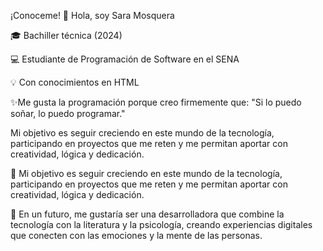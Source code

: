 ¡Conoceme!
👋 Hola, soy Sara Mosquera 

🎓 Bachiller técnica (2024) 

💻 Estudiante de Programación de Software en el SENA 

💡 Con conocimientos en HTML 

✨Me gusta la programación porque creo firmemente que:  "Si lo puedo soñar, lo puedo programar."

Mi objetivo es seguir creciendo en este mundo de la tecnología, participando en proyectos que me reten y me permitan aportar con creatividad, lógica y dedicación.

🎯 Mi objetivo es seguir creciendo en este mundo de la tecnología, participando en proyectos que me reten y me permitan aportar con creatividad, lógica y dedicación.

💭 En un futuro, me gustaría ser una desarrolladora que combine la tecnología con la literatura y la psicología, creando experiencias digitales que conecten con las emociones y la mente de las personas.

